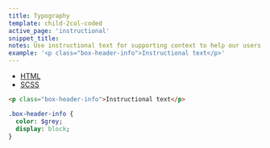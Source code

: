 ```yaml
---
title: Typography
template: child-2col-coded
active_page: 'instructional'
snippet_title:
notes: Use instructional text for supporting context to help our users, for inline labels in forms, and for table headers.
example: '<p class="box-header-info">Instructional text</p>'
---
```


* [HTML](0)
* [SCSS](1)

```html
<p class="box-header-info">Instructional text</p>
```
```sass
.box-header-info {
  color: $grey;
  display: block;
}
```
